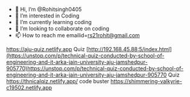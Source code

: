 - 👋 Hi, I’m @Rohitsingh0405
- 👀 I’m interested in Coding
- 🌱 I’m currently learning coding
- 💞️ I’m looking to collaborate on coding
- 📫 How to reach me emailid=rs21rohit@gmail.com

<!---
Rohitsingh0405/Rohitsingh0405 is a ✨ special ✨ repository because its `README.md` (this file) appears on your GitHub profile.
You can click the Preview link to take a look at your changes.
--->
https://aju-quiz.netlify.app
Quiz
[http://192.168.45.88:5/index.html](https://unstop.com/p/technical-quiz-conducted-by-school-of-engineering-and-it-arka-jain-university-aju-jamshedpur-905770)https://unstop.com/p/technical-quiz-conducted-by-school-of-engineering-and-it-arka-jain-university-aju-jamshedpur-905770
Quiz 
https://thnicalqiz.netlify.app/
code buster 
https://shimmering-valkyrie-c19502.netlify.app
